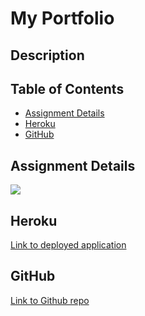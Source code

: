 # My Portfolio

## Description

## Table of Contents

* [Assignment Details](#assignment-details)<br />
* [Heroku](#heroku)<br />
* [GitHub](#github)<br />

## Assignment Details

![](https://user-images.githubusercontent.com/68674610/102730452-0fd3f500-42f2-11eb-9f6c-32a65d9025d8.png)

## Heroku

[Link to deployed application](https://vu-react-portfolio.herokuapp.com/ )<br />

## GitHub

[Link to Github repo](https://github.com/vutanguofa/vutang-portfolio)
